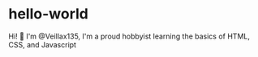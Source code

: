 # hello-world

Hi! 👋 I'm @Veillax135,
I'm a proud hobbyist learning the basics of HTML, CSS, and Javascript


